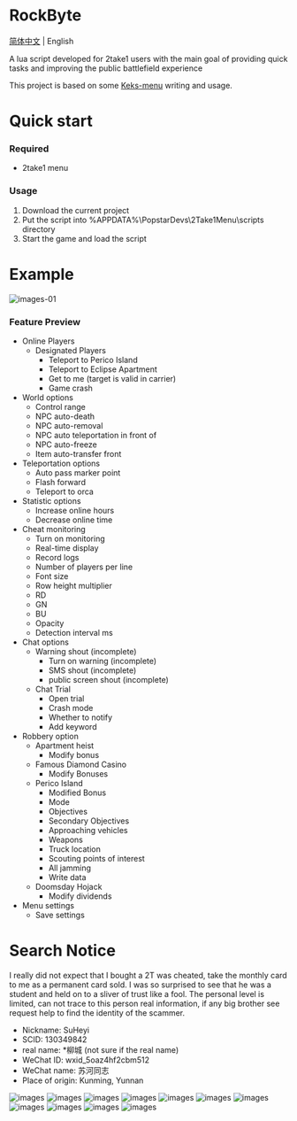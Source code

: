 # RockByte

[简体中文](./README.md) | English

A lua script developed for 2take1 users with the main goal of providing quick tasks and improving the public battlefield experience

This project is based on some [Keks-menu](https://github.com/kektram/Keks-menu) writing and usage.

# Quick start

### Required

+ 2take1 menu

### Usage

1. Download the current project
2. Put the script into %APPDATA%\PopstarDevs\2Take1Menu\scripts directory
3. Start the game and load the script

# Example

![images-01](./images/images-01.png)

### Feature Preview

+ Online Players
  + Designated Players
    + Teleport to Perico Island
    + Teleport to Eclipse Apartment
    + Get to me (target is valid in carrier)
    + Game crash
+ World options
  + Control range
  + NPC auto-death
  + NPC auto-removal
  + NPC auto teleportation in front of
  + NPC auto-freeze
  + Item auto-transfer front
+ Teleportation options
  + Auto pass marker point
  + Flash forward
  + Teleport to orca
+ Statistic options
  + Increase online hours
  + Decrease online time
+ Cheat monitoring
  + Turn on monitoring
  + Real-time display
  + Record logs
  + Number of players per line
  + Font size
  + Row height multiplier
  + RD
  + GN
  + BU
  + Opacity
  + Detection interval ms
+ Chat options
  + Warning shout (incomplete)
    + Turn on warning (incomplete)
    + SMS shout (incomplete)
    + public screen shout (incomplete)
  + Chat Trial
    + Open trial
    + Crash mode
    + Whether to notify
    + Add keyword
+ Robbery option
  + Apartment heist
    + Modify bonus
  + Famous Diamond Casino
    + Modify Bonuses
  + Perico Island
    + Modified Bonus
    + Mode
    + Objectives
    + Secondary Objectives
    + Approaching vehicles
    + Weapons
    + Truck location
    + Scouting points of interest
    + All jamming
    + Write data
  + Doomsday Hojack
    + Modify dividends
+ Menu settings
  + Save settings

# Search Notice

I really did not expect that I bought a 2T was cheated, take the monthly card to me as a permanent card sold. I was so surprised to see that he was a student and held on to a sliver of trust like a fool. The personal level is limited, can not trace to this person real information, if any big brother see request help to find the identity of the scammer.

+ Nickname: SuHeyi
+ SCID: 130349842
+ real name: \*柳城 (not sure if the real name)
+ WeChat ID: wxid_5oaz4hf2cbm512
+ WeChat name: 苏河同志
+ Place of origin: Kunming, Yunnan

![images](./images/Screenshot_20220404_205437.jpg)
![images](./images/Screenshot_20220404_205458.jpg)
![images](./images/Screenshot_20220404_205542.jpg)
![images](./images/Screenshot_20220404_205604.jpg)
![images](./images/Screenshot_20220404_205625.jpg)
![images](./images/Screenshot_20220404_205641.jpg)
![images](./images/Screenshot_20220404_205702.jpg)
![images](./images/Screenshot_20220404_205720.jpg)
![images](./images/Screenshot_20220404_205736.jpg)
![images](./images/Screenshot_20220404_205753.jpg)
![images](./images/Screenshot_20220404_205806.jpg)